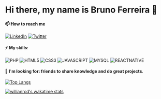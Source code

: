 <h1 align="center">Hi there, my name is Bruno Ferreira 👋</h1>

#### 📫 How to reach me

<a href="https://www.linkedin.com/in/brunoferreiradc/" target="_blank">![LinkedIn](https://img.shields.io/badge/LinkedIn-0077B5?style=for-the-badge&logo=linkedin&logoColor=white)</a>
<a href="https://twitter.com/srbrunferreira" target="_blank">![Twitter](https://img.shields.io/badge/Twitter-1DA1F2?style=for-the-badge&logo=twitter&logoColor=white)</a>

#### ⚡ My skills:

![PHP](https://img.shields.io/badge/PHP-777BB4?style=for-the-badge&logo=php&logoColor=white)
![HTML5](https://img.shields.io/badge/HTML5-E34F26?style=for-the-badge&logo=html5&logoColor=white)
![CSS3](https://img.shields.io/badge/CSS3-1572B6?style=for-the-badge&logo=css3&logoColor=white)
![JAVASCRIPT](https://img.shields.io/badge/JavaScript-F7DF1E?style=for-the-badge&logo=javascript&logoColor=black)
![MYSQL](https://img.shields.io/badge/MySQL-00000F?style=for-the-badge&logo=mysql&logoColor=white)
![REACTNATIVE](https://img.shields.io/badge/React_Native-20232A?style=for-the-badge&logo=react&logoColor=61DAF)
#### 🤔 I'm looking for: friends to share knowledge and do great projects.

[![Top Langs](https://github-readme-stats.vercel.app/api/top-langs/?username=srbrunoferreira&layout=compact)](https://github.com/anuraghazra/github-readme-stats)

[![willianrod's wakatime stats](https://github-readme-stats.vercel.app/api/wakatime?username=srbrunoferreira)](https://github.com/srbrunoferreira)

